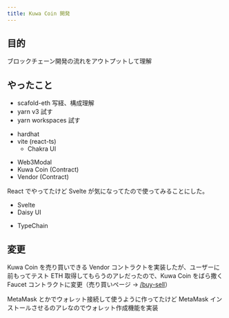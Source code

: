 ```yaml
---
title: Kuwa Coin 開発
---
```


## 目的

ブロックチェーン開発の流れをアウトプットして理解

## やったこと

* scafold-eth 写経、構成理解
* yarn v3 試す
* yarn workspaces 試す

<!--  -->

* hardhat
* vite (react-ts)
  + Chakra UI

<!--  -->

* Web3Modal
* Kuwa Coin (Contract)
* Vendor (Contract)

React でやってたけど Svelte が気になってたので使ってみることにした。

* Svelte
* Daisy UI

<!--  -->

* TypeChain

## 変更

Kuwa Coin を売り買いできる Vendor コントラクトを実装したが、ユーザーに前もってテスト ETH 取得してもらうのアレだったので、Kuwa Coin をばら撒く Faucet コントラクトに変更（売り買いページ → [/buy-sell](../../buy-sell)）

MetaMask とかでウォレット接続して使うように作ってたけど MetaMask インストールさせるのアレなのでウォレット作成機能を実装
